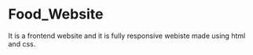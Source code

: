 # Food_Website
It is a frontend website and it is fully responsive webiste made using html and css.
